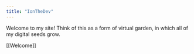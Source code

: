 ```yaml
---
title: "IonTheDev"
---
```


Welcome to my site! Think of this as a form of virtual garden, in which all of my digital seeds grow.

[[Welcome]]
